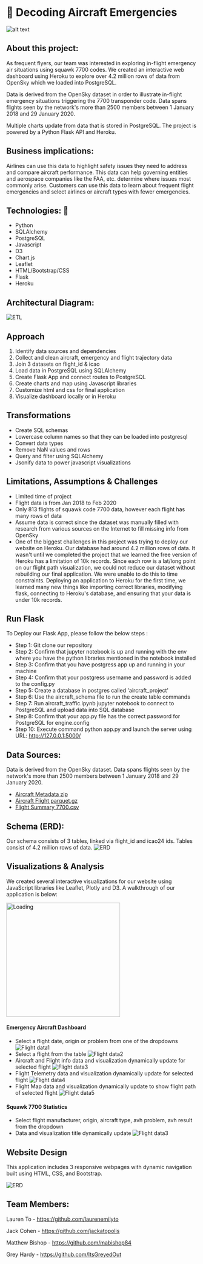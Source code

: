 # 🧐 Decoding Aircraft Emergencies

![alt text](http://github.com/itsgreyedout/project-3/blob/master/images/airplane.jpg?raw=true)

## About this project:
As frequent flyers, our team was interested in exploring in-flight emergency air situations using squawk 7700 codes. We created an interactive web dashboard using Heroku to explore over 4.2 million rows of data from OpenSky which we loaded into PostgreSQL. 

Data is derived from the OpenSky dataset in order to illustrate in-flight emergency situations triggering the 7700 transponder code. Data spans flights seen by the network's more than 2500 members between 1 January 2018 and 29 January 2020.

Multiple charts update from data that is stored in PostgreSQL. The project is powered by a Python Flask API and Heroku. 

## Business implications:
Airlines can use this data to highlight safety issues they need to address and compare aircraft performance. This data can help governing entities and aerospace companies like the FAA, etc. determine where issues most commonly arise. Customers can use this data to learn about frequent flight emergencies and select airlines or aircraft types with fewer emergencies. 

## Technologies: :hammer:	
- Python
- SQLAlchemy
- PostgreSQL
- Javascript
- D3
- Chart.js
- Leaflet
- HTML/Bootstrap/CSS
- Flask
- Heroku

## Architectural Diagram:
![ETL](https://i.pinimg.com/originals/b1/79/90/b17990f25c4ac34d41b1e759e472a980.jpg)

## Approach
1. Identify data sources and dependencies
2. Collect and clean aircraft, emergency and flight trajectory data
3. Join 3 datasets on flight_id & icao
4. Load data in PostgreSQL using SQLAlchemy
5. Create Flask App and connect routes to PostgreSQL
6. Create charts and map using Javascript libraries
7. Customize html and css for final application
8. Visualize dashboard locally or in Heroku

## Transformations
- Create SQL schemas
- Lowercase column names so that they can be loaded into postgresql
- Convert data types
- Remove NaN values and rows
- Query and filter using SQLAlchemy
- Jsonify data to power javascript visualizations

## Limitations, Assumptions & Challenges
- Limited time of project
- Flight data is from Jan 2018 to Feb 2020
- Only 813 flights of squawk code 7700 data, however each flight has many rows of data
- Assume data is correct since the dataset was manually filled with research from various sources on the Internet to fill missing info from OpenSky
- One of the biggest challenges in this project was trying to deploy our website on Heroku. Our database had around 4.2 million rows of data. It wasn't until we completed the project that we learned the free version of Heroku has a limitation of 10k records. Since each row is a lat/long point on our flight path visualization, we could not reduce our dataset without rebuilding our final application. We were unable to do this to time constraints. Deploying an application to Heroku for the first time, we learned many new things like importing correct libraries, modifying flask, connecting to Heroku's database, and ensuring that your data is under 10k records.

## Run Flask
To Deploy our Flask App, please follow the below steps :

- Step 1: Git clone our repository 
- Step 2: Confirm that jupyter notebook is up and running with the env where you have the python libraries mentioned in the notebook installed
- Step 3: Confirm that you have postgress app up and running in your machine
- Step 4: Confirm that your postgress username and password is added to the config.py
- Step 5: Create a database in postgres called 'aircraft_project'
- Step 6: Use the aircraft_schema file to run the create table commands
- Step 7: Run aircraft_traffic.ipynb jupyter notebook to connect to PostgreSQL and upload data into SQL database
- Step 8: Confirm that your app.py file has the correct password for PostgreSQL for engine.config
- Step 10: Execute command python app.py and launch the server using URL: http://127.0.0.1:5000/

## Data Sources:
Data is derived from the OpenSky dataset. Data spans flights seen by the network's more than 2500 members between 1 January 2018 and 29 January 2020.

- [Aircraft Metadata zip](https://opensky-network.org/datasets/metadata/)
- [Aircraft Flight parquet.gz](https://zenodo.org/record/3937483#.YVYFBUbMIdV)
- [Flight Summary 7700.csv](https://zenodo.org/record/3937483#.YVYFBUbMIdV) 

## Schema (ERD): 
Our schema consists of 3 tables, linked via flight_id and icao24 ids. Tables consist of 4.2 million rows of data.
![ERD](https://i.pinimg.com/originals/86/17/5b/86175b976971235e668c1d22cc378ef3.jpg)

## Visualizations & Analysis
We created several interactive visualizations for our website using JavaScript libraries like Leaflet, Plotly and D3. A walkthrough of our application is below: 

 <img src="http://github.com/itsgreyedout/project-3/blob/master/images/application_walkthrough.gif" alt="Loading" title="Loading" width = 300 />

#### Emergency Aircraft Dashboard
- Select a flight date, origin or problem from one of the dropdowns
![Flight data1](https://i.pinimg.com/originals/50/12/07/501207287434926a415418c0dd752f75.jpg)
- Select a flight from the table
![Flight data2](https://i.pinimg.com/originals/1b/84/e5/1b84e5007ac8a09ada8156fdce3f9757.jpg)
- Aircraft and Flight info data and visualization dynamically update for selected flight
![Flight data3](hhttps://i.pinimg.com/originals/f7/21/46/f7214693871d62ff9cf85ce1dc3a24bd.jpg)
- Flight Telemetry data and visualization dynamically update for selected flight
![Flight data4](https://i.pinimg.com/originals/26/79/a9/2679a9416896d95791d1a1b48ee85469.jpg)
- Flight Map data and visualization dynamically update to show flight path of selected flight
![Flight data5](https://i.pinimg.com/originals/77/1e/d6/771ed657a1c828d41790a7f8ff2045c0.jpg)

#### Squawk 7700 Statistics 
- Select flight manufacturer, origin, aircraft type, avh problem, avh result from the dropdown
- Data and visualization title dynamically update
![Flight data3](https://i.pinimg.com/originals/44/ed/6f/44ed6fd40fc286faeb1b753c6fe08de7.jpg)

## Website Design
This application includes 3 responsive webpages with dynamic navigation built using HTML, CSS, and Bootstrap.

![ERD](https://i.pinimg.com/originals/80/32/c0/8032c0441c2fd4d277184c3ac5e4363c.jpg)

## Team Members:

Lauren To -  https://github.com/laurenemilyto

Jack Cohen -  https://github.com/jackatopolis

Matthew Bishop - https://github.com/mabishop84

Grey Hardy -  https://github.com/ItsGreyedOut
